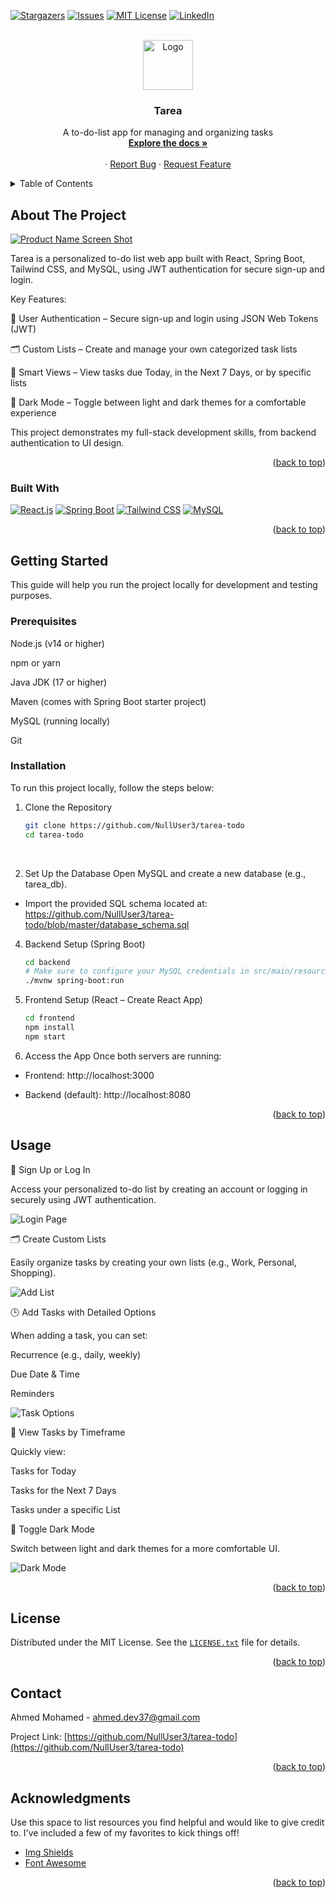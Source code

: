 <a id="readme-top"></a>

[![Stargazers][stars-shield]][stars-url]
[![Issues][issues-shield]][issues-url]
[![MIT License][license-shield]][license-url]
[![LinkedIn][linkedin-shield]][linkedin-url]



<!-- PROJECT LOGO -->
<br />
<div align="center">
  <a href="https://github.com/NullUser3/tarea-todo">
    <img src="frontend/src/images/to-do-listpink.png" alt="Logo" width="80" height="80">
  </a>

  <h3 align="center">Tarea</h3>

  <p align="center">
    A to-do-list app for managing and organizing tasks
    <br />
    <a href="https://github.com/NullUser3/tarea-todo"><strong>Explore the docs »</strong></a>
    <br />
    <br />
<!--     <a href="">View Demo</a> -->
    &middot;
    <a href="https://github.com/NullUser3/tarea-todo/issues/new?template=bug_report.md">Report Bug</a>
    &middot;
    <a href="https://github.com/NullUser3/tarea-todo/issues/new?template=feature_request.md">Request Feature</a>
  </p>
</div>



<!-- TABLE OF CONTENTS -->
<details>
  <summary>Table of Contents</summary>
  <ol>
    <li>
      <a href="#about-the-project">About The Project</a>
      <ul>
        <li><a href="#built-with">Built With</a></li>
      </ul>
    </li>
    <li>
      <a href="#getting-started">Getting Started</a>
      <ul>
        <li><a href="#prerequisites">Prerequisites</a></li>
        <li><a href="#installation">Installation</a></li>
      </ul>
    </li>
    <li><a href="#usage">Usage</a></li>
    <li><a href="#license">License</a></li>
    <li><a href="#contact">Contact</a></li>
    <li><a href="#acknowledgments">Acknowledgments</a></li>
  </ol>
</details>



<!-- ABOUT THE PROJECT -->
## About The Project

[![Product Name Screen Shot][product-screenshot]](https://example.com)

Tarea is a personalized to-do list web app built with React, Spring Boot, Tailwind CSS, and MySQL, using JWT authentication for secure sign-up and login.

Key Features:

🔐 User Authentication – Secure sign-up and login using JSON Web Tokens (JWT)

🗂 Custom Lists – Create and manage your own categorized task lists

📅 Smart Views – View tasks due Today, in the Next 7 Days, or by specific lists

🌙 Dark Mode – Toggle between light and dark themes for a comfortable experience

This project demonstrates my full-stack development skills, from backend authentication to UI design.

<p align="right">(<a href="#readme-top">back to top</a>)</p>



### Built With

[![React.js][React.js]][React-url]
[![Spring Boot][Spring Boot]][Spring-url]
[![Tailwind CSS][Tailwind CSS]][Tailwind-url]
[![MySQL][MySQL]][MySQL-url]


<p align="right">(<a href="#readme-top">back to top</a>)</p>



<!-- GETTING STARTED -->
## Getting Started

This guide will help you run the project locally for development and testing purposes.

### Prerequisites

Node.js (v14 or higher)

npm or yarn

Java JDK (17 or higher)

Maven (comes with Spring Boot starter project)

MySQL (running locally)

Git

### Installation

To run this project locally, follow the steps below:

1. Clone the Repository
   
   ```sh
   git clone https://github.com/NullUser3/tarea-todo
   cd tarea-todo
   ``` 
   <br />
3. Set Up the Database
Open MySQL and create a new database (e.g., tarea_db).

- Import the provided SQL schema located at:
https://github.com/NullUser3/tarea-todo/blob/master/database_schema.sql

4. Backend Setup (Spring Boot)
   
   ```sh
   cd backend
   # Make sure to configure your MySQL credentials in src/main/resources/application.properties
   ./mvnw spring-boot:run
   ```
   
6. Frontend Setup (React – Create React App)
   
   ```sh
   cd frontend
   npm install
   npm start
   ```
   
8. Access the App
Once both servers are running:

- Frontend: http://localhost:3000

- Backend (default): http://localhost:8080

<p align="right">(<a href="#readme-top">back to top</a>)</p>



<!-- USAGE EXAMPLES -->
## Usage

🔐 Sign Up or Log In

Access your personalized to-do list by creating an account or logging in securely using JWT authentication.

![Login Page](https://github.com/NullUser3/tarea-todo/blob/master/screenshots/screencapture-localhost-3000-login-2025-06-28-03_12_24.png)

🗂️ Create Custom Lists

Easily organize tasks by creating your own lists (e.g., Work, Personal, Shopping).

![Add List](https://github.com/NullUser3/tarea-todo/blob/master/screenshots/screencapture-localhost-3000-lists-deefa728-72d8-43b1-8753-2725076547a0-2025-06-28-04_00_58.png)

🕒 Add Tasks with Detailed Options

When adding a task, you can set:

Recurrence (e.g., daily, weekly)

Due Date & Time

Reminders

![Task Options](https://github.com/NullUser3/tarea-todo/blob/master/screenshots/screencapture-localhost-3000-lists-deefa728-72d8-43b1-8753-2725076547a0-2025-06-28-04_01_24.png)

📆 View Tasks by Timeframe

Quickly view:

Tasks for Today

Tasks for the Next 7 Days

Tasks under a specific List
<br>

🌙 Toggle Dark Mode

Switch between light and dark themes for a more comfortable UI.

![Dark Mode](https://github.com/NullUser3/tarea-todo/blob/master/screenshots/screencapture-localhost-3000-lists-deefa728-72d8-43b1-8753-2725076547a0-2025-06-28-04_01_40.png)


<p align="right">(<a href="#readme-top">back to top</a>)</p>


<!-- LICENSE -->
## License

Distributed under the MIT License. See the [`LICENSE.txt`](https://github.com/NullUser3/tarea-todo/blob/master/LICENSE) file for details.

<p align="right">(<a href="#readme-top">back to top</a>)</p>



<!-- CONTACT -->
## Contact

Ahmed Mohamed - ahmed.dev37@gmail.com

Project Link: [https://github.com/NullUser3/tarea-todo](https://github.com/NullUser3/tarea-todo)

<p align="right">(<a href="#readme-top">back to top</a>)</p>



<!-- ACKNOWLEDGMENTS -->
## Acknowledgments

Use this space to list resources you find helpful and would like to give credit to. I've included a few of my favorites to kick things off!

* [Img Shields](https://shields.io)
* [Font Awesome](https://fontawesome.com)


<p align="right">(<a href="#readme-top">back to top</a>)</p>



<!-- MARKDOWN LINKS & IMAGES -->
[stars-shield]: https://img.shields.io/github/stars/NullUser3/tarea-todo?style=for-the-badge
[stars-url]: https://github.com/NullUser3/tarea-todo/stargazers
[issues-shield]: https://img.shields.io/github/issues/NullUser3/tarea-todo?style=for-the-badge
[issues-url]: https://github.com/NullUser3/tarea-todo/issues
[license-shield]: https://img.shields.io/github/license/NullUser3/tarea-todo?style=for-the-badge
[license-url]: https://github.com/NullUser3/tarea-todo/blob/master/LICENSE
[linkedin-shield]: https://img.shields.io/badge/-LinkedIn-black.svg?style=for-the-badge&logo=linkedin&colorB=555
[linkedin-url]: https://www.linkedin.com/in/ahmed-moham3d/
[product-screenshot]: https://github.com/NullUser3/tarea-todo/blob/master/screenshots/screencapture-localhost-3000-lists-deefa728-72d8-43b1-8753-2725076547a0-2025-06-28-03_59_53.png
[React.js]: https://img.shields.io/badge/React-20232A?style=for-the-badge&logo=react&logoColor=61DAFB
[React-url]: https://reactjs.org/

[Spring Boot]: https://img.shields.io/badge/Spring_Boot-6DB33F?style=for-the-badge&logo=spring-boot&logoColor=white
[Spring-url]: https://spring.io/projects/spring-boot

[Tailwind CSS]: https://img.shields.io/badge/Tailwind_CSS-38B2AC?style=for-the-badge&logo=tailwind-css&logoColor=white
[Tailwind-url]: https://tailwindcss.com/

[MySQL]: https://img.shields.io/badge/MySQL-4479A1?style=for-the-badge&logo=mysql&logoColor=white
[MySQL-url]: https://www.mysql.com/

